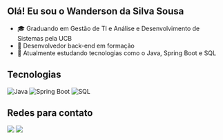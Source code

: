 ## Olá! Eu sou o Wanderson da Silva Sousa

- 🎓 Graduando em Gestão de TI e Análise e Desenvolvimento de Sistemas pela UCB 
- 🔭 Desenvolvedor back-end em formação
- 🌱 Atualmente estudando tecnologias como o Java, Spring Boot e SQL 


## Tecnologias

<div>

   ![Java](https://img.shields.io/badge/Java-%23ED8B00?style=for-the-badge&logo=java&logoColor=white)
   ![Spring Boot](https://img.shields.io/badge/Spring%20Boot-%236DB33F?style=for-the-badge&logo=springboot&logoColor=white)
   ![SQL](https://img.shields.io/badge/SQL-%2307405e?style=for-the-badge&logo=postgresql&logoColor=white)

    
</div>

## Redes para contato 

<div>
  
  <a href="https://www.linkedin.com/in/wanderson-da-silva-sousa/" target="_blank"><img src="https://img.shields.io/badge/-LinkedIn-%230077B5?style=for-the-badge&logo=linkedin&logoColor=white" target="_blank"></a> 
  <a href = "mailto:w.dasilvaa08@gmail.com"><img src="https://img.shields.io/badge/Gmail-D14836?style=for-the-badge&logo=gmail&logoColor=white" target="_blank"></a>
  
</div>

